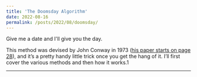 ```yaml
---
title: 'The Doomsday Algorithm'
date: 2022-08-16
permalink: /posts/2022/08/doomsday/
---
```

Give me a date and I'll give you the day.

<!--more-->

This method was devised by John Conway in 1973 ([his paper starts on page 28](https://www.archim.org.uk/eureka/archive/Eureka-36.pdf)), and it’s a pretty handy little trick once you get the hang of it. I’ll first cover the various methods and then how it works.1

------
